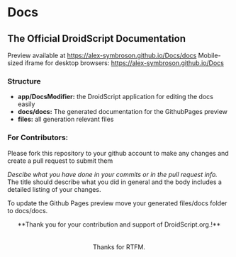 # Docs

## The Official DroidScript Documentation

Preview available at https://alex-symbroson.github.io/Docs/docs
Mobile-sized iframe for desktop browsers: https://alex-symbroson.github.io/Docs

### Structure

- **app/DocsModifier:** the DroidScript application for editing the docs easily
- **docs/docs:** The generated documentation for the GithubPages preview
- **files:** all generation relevant files

### For Contributors:

Please fork this repository to your github account to make any changes and create a pull request to submit them

_Descibe what you have done in your commits or in the pull request info._<br>
The title should describe what you did in general and the body includes a detailed listing of your changes.

To update the Github Pages preview move your generated files/docs folder to docs/docs.

<center>**Thank you for your contribution and support of DroidScript.org.!**
<br><br><br>
Thanks for RTFM.</center>
